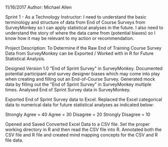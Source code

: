 11/16/2017 
Author: Michael Allen

Sprint 1 - As a Technology Instructor: I need to understand the basic terminology and structure of data from End of Course Surveys from SurveyMonkey so I can apply statistical analyses in the future. I also need to understand the story of where the data came from (potential biases) so I know how it may be relevant to my action or recommendation.

Project Description: To Determine if the Raw End of Training Course Survey Data from SurveyMonkey can be Exported / Worked with in R for Future Statistical Analysis.


Designed Version 1.0 "End of Sprint Survey" in SurveyMonkey. Documented potential participant and survey designer biases which may come into play when creating and filling out an End-of-Course Survey. Generated mock data by filling out the "End of Sprint Survey" in SurveyMonkey multiple times.  Analysed End of Sprint Survey data in SurveyMonkey.

Exported End of Sprint Survey data to Excel. Replaced the Excel categorical data to numerical data for future statistical analyses as indicated below:

Strongly Agree 		= 40
Agree			= 30
Disagree 		= 20
Strongly Disagree	= 10

Opened and Saved Converted Excel Data to a CSV file. Set the proper working directory in R and then read the CSV file into R. 
Annotated both the CSV file and R file and created mind mapping concepts for the CSV and R file data.

